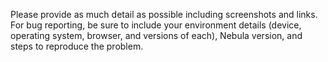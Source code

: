 Please provide as much detail as possible including screenshots and links. For bug reporting, be sure to include your environment details (device, operating system, browser, and versions of each), Nebula version, and steps to reproduce the problem.